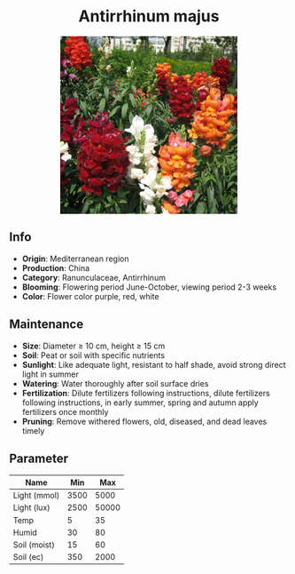 <h1 align='center'>Antirrhinum majus</h1>
<p align="center">
    <img 
        align='center'
        width='320'
        src="../images/antirrhinum majus.png" 
        alt='Antirrhinum majus' />
</p>

## Info

 - **Origin**: Mediterranean region
 - **Production**: China
 - **Category**: Ranunculaceae, Antirrhinum
 - **Blooming**: Flowering period June-October, viewing period 2-3 weeks
 - **Color**: Flower color purple, red, white

## Maintenance

 - **Size**: Diameter ≥ 10 cm, height ≥ 15 cm
 - **Soil**: Peat or soil with specific nutrients
 - **Sunlight**: Like adequate light, resistant to half shade, avoid strong direct light in summer
 - **Watering**: Water thoroughly after soil surface dries
 - **Fertilization**: Dilute fertilizers following instructions, dilute fertilizers following instructions,  in early summer, spring and autumn apply fertilizers once monthly
 - **Pruning**: Remove withered flowers, old, diseased, and dead leaves timely

## Parameter

| Name         | Min  | Max   |
|--------------|------|-------|
| Light (mmol) | 3500 | 5000  |
| Light (lux)  | 2500 | 50000 |
| Temp         | 5    | 35    |
| Humid        | 30   | 80    |
| Soil (moist) | 15   | 60    |
| Soil (ec)    | 350  | 2000  |